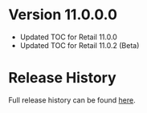 # Version 11.0.0.0

- Updated TOC for Retail 11.0.0
- Updated TOC for Retail 11.0.2 (Beta)

# Release History

Full release history can be found [here](https://github.com/kstange/OPieMasque/wiki/Release-Notes).
